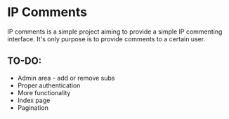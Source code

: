 # IP Comments
IP comments is a simple project aiming to provide a simple IP commenting interface.
It's only purpose is to provide comments to a certain user.

## TO-DO:

* Admin area - add or remove subs
* Proper authentication
* More functionality
* Index page
* Pagination
